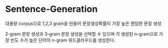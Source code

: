 # Sentence-Generation

대용량 corpus으로 1,2,3 gram을 만들어 문장생성확률이 가장 높은 랜덤한 문장 생성

2-gram 문장 생성과 3-gram 문장 생성을 선택할 수 있으며 각 생성된 n-gram으로 가장 빈도 수가 높은 단어의 n-gram 워드클라우드를 생성한다.

